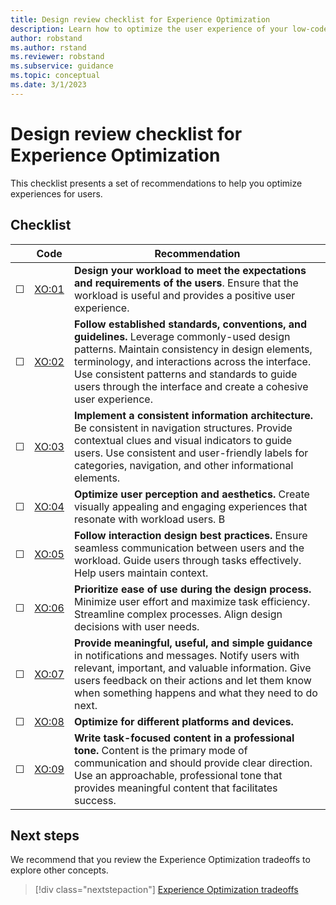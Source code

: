 ```yaml
---
title: Design review checklist for Experience Optimization
description: Learn how to optimize the user experience of your low-code workload.
author: robstand
ms.author: rstand
ms.reviewer: robstand
ms.subservice: guidance
ms.topic: conceptual
ms.date: 3/1/2023
---
```

# Design review checklist for Experience Optimization

This checklist presents a set of recommendations to help you optimize experiences for users.

## Checklist

|&nbsp;|Code  |Recommendation  |
|-|-|-|
| &#9744; | [XO:01](user-centered-design.md) | **Design your workload to meet the expectations and requirements of the users**. Ensure that the workload is useful and provides a positive user experience.   |
| &#9744; | [XO:02](design-standards.md) | **Follow established standards, conventions, and guidelines.** Leverage commonly-used design patterns. Maintain consistency in design elements, terminology, and interactions across the interface. Use consistent patterns and standards to guide users through the interface and create a cohesive user experience.  |
| &#9744; | [XO:03](information-architecture.md) | **Implement a consistent information architecture.** Be consistent in navigation structures. Provide contextual clues and visual indicators to guide users. Use consistent and user-friendly labels for categories, navigation, and other informational elements.   |
| &#9744; | [XO:04](visual-design.md) | **Optimize user perception and aesthetics.** Create visually appealing and engaging experiences that resonate with workload users. B   |
| &#9744; | [XO:05](interaction-design.md) | **Follow interaction design best practices.** Ensure seamless communication between users and the workload. Guide users through tasks effectively. Help users maintain context. |
| &#9744; | [XO:06](usability.md) | **Prioritize ease of use during the design process.** Minimize user effort and maximize task efficiency. Streamline complex processes. Align design decisions with user needs.  |
| &#9744; | [XO:07](feedback-guidance.md) | **Provide meaningful, useful, and simple guidance** in notifications and messages. Notify users with relevant, important, and valuable information. Give users feedback on their actions and let them know when something happens and what they need to do next.  |
| &#9744; | [XO:08](responsive-design.md) | **Optimize for different platforms and devices.**   |
| &#9744; | [XO:09](user-interface-content.md) | **Write task-focused content in a professional tone.** Content is the primary mode of communication and should provide clear direction. Use an approachable, professional tone that provides meaningful content that facilitates success. |

## Next steps

We recommend that you review the Experience Optimization tradeoffs to explore other concepts.

> [!div class="nextstepaction"]
> [Experience Optimization tradeoffs](tradeoffs.md)
